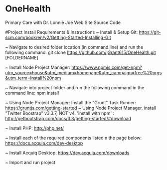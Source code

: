 # OneHealth
Primary Care with Dr. Lonnie Joe Web Site Source Code


#Project Install Requirements & Instructions
~ Install & Setup Git:
    https://git-scm.com/book/en/v2/Getting-Started-Installing-Git

~ Navigate to desired folder location (in command line) and run the following command:
    git clone https://github.com/jGrant615/OneHealth.git [FOLDERNAME]

~ Install Node Project Manager: 
    https://www.npmjs.com/get-npm?utm_source=house&utm_medium=homepage&utm_campaign=free%20orgs&utm_term=Install%20npm

~ Navigate into project folder and run the following command in the command line:
    npm install

~ Using Node Project Manager: Install the "Grunt" Task Runner:
    https://gruntjs.com/getting-started
~ Using Node Project Manager, install "Twitter Boostrap" v3.3.7, NOT v4.
    'install with npm' : http://getbootstrap.com/docs/3.3/getting-started/#download

~ Install PHP:
    http://php.net/

~ Install each of the required components listed n the page below:
    https://docs.acquia.com/dev-desktop

~ Install Acquiq Desktop:
    https://dev.acquia.com/downloads

~ Import and run project